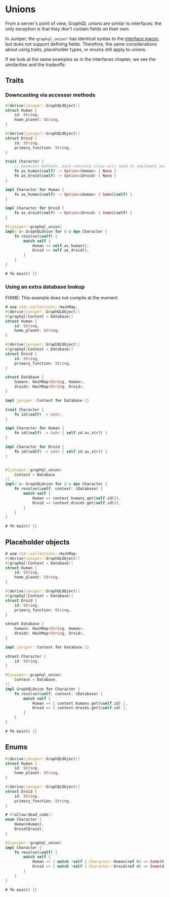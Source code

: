 # Unions

From a server's point of view, GraphQL unions are similar to interfaces: the
only exception is that they don't contain fields on their own.

In Juniper, the `graphql_union!` has identical syntax to the [interface
macro](interfaces.md), but does not support defining fields. Therefore, the same
considerations about using traits, placeholder types, or enums still apply to
unions.

If we look at the same examples as in the interfaces chapter, we see the
similarities and the tradeoffs:

## Traits

### Downcasting via accessor methods

```rust
#[derive(juniper::GraphQLObject)]
struct Human {
    id: String,
    home_planet: String,
}

#[derive(juniper::GraphQLObject)]
struct Droid {
    id: String,
    primary_function: String,
}

trait Character {
    // Downcast methods, each concrete class will need to implement one of these
    fn as_human(&self) -> Option<&Human> { None }
    fn as_droid(&self) -> Option<&Droid> { None }
}

impl Character for Human {
    fn as_human(&self) -> Option<&Human> { Some(&self) }
}

impl Character for Droid {
    fn as_droid(&self) -> Option<&Droid> { Some(&self) }
}

#[juniper::graphql_union]
impl<'a> GraphQLUnion for &'a dyn Character {
    fn resolve(&self) {
        match self {
            Human => self.as_human(),
            Droid => self.as_droid(),
        }
    }
}

# fn main() {}
```

### Using an extra database lookup

FIXME: This example does not compile at the moment

```rust
# use std::collections::HashMap;
#[derive(juniper::GraphQLObject)]
#[graphql(Context = Database)]
struct Human {
    id: String,
    home_planet: String,
}

#[derive(juniper::GraphQLObject)]
#[graphql(Context = Database)]
struct Droid {
    id: String,
    primary_function: String,
}

struct Database {
    humans: HashMap<String, Human>,
    droids: HashMap<String, Droid>,
}

impl juniper::Context for Database {}

trait Character {
    fn id(&self) -> &str;
}

impl Character for Human {
    fn id(&self) -> &str { self.id.as_str() }
}

impl Character for Droid {
    fn id(&self) -> &str { self.id.as_str() }
}


#[juniper::graphql_union(
    Context = Database
)]
impl<'a> GraphQLUnion for &'a dyn Character {
    fn resolve(&self, context: &Database) {
        match self {
            Human => context.humans.get(self.id()),
            Droid => context.droids.get(self.id()),
        }
    }
}

# fn main() {}
```

## Placeholder objects

```rust
# use std::collections::HashMap;
#[derive(juniper::GraphQLObject)]
#[graphql(Context = Database)]
struct Human {
    id: String,
    home_planet: String,
}

#[derive(juniper::GraphQLObject)]
#[graphql(Context = Database)]
struct Droid {
    id: String,
    primary_function: String,
}

struct Database {
    humans: HashMap<String, Human>,
    droids: HashMap<String, Droid>,
}

impl juniper::Context for Database {}

struct Character {
    id: String,
}

#[juniper::graphql_union(
    Context = Database,
)]
impl GraphQLUnion for Character {
    fn resolve(&self, context: &Database) {
        match self {
            Human => { context.humans.get(&self.id) },
            Droid => { context.droids.get(&self.id) },
        }
    }
}

# fn main() {}
```

## Enums

```rust
#[derive(juniper::GraphQLObject)]
struct Human {
    id: String,
    home_planet: String,
}

#[derive(juniper::GraphQLObject)]
struct Droid {
    id: String,
    primary_function: String,
}

# #[allow(dead_code)]
enum Character {
    Human(Human),
    Droid(Droid),
}

#[juniper::graphql_union]
impl Character {
    fn resolve(&self) {
        match self {
            Human => { match *self { Character::Human(ref h) => Some(h), _ => None } },
            Droid => { match *self { Character::Droid(ref d) => Some(d), _ => None } },
        }
    }
}

# fn main() {}
```
